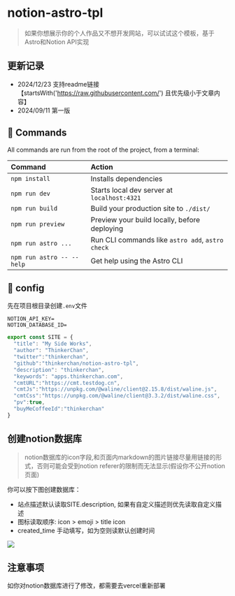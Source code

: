 # notion-astro-tpl
> 如果你想展示你的个人作品又不想开发网站，可以试试这个模板，基于Astro和Notion API实现

## 更新记录
- 2024/12/23 支持readme链接【startsWith('https://raw.githubusercontent.com/') 且优先级小于文章内容】
- 2024/09/11 第一版

## 🧞 Commands

All commands are run from the root of the project, from a terminal:

| Command                   | Action                                           |
| :------------------------ | :----------------------------------------------- |
| `npm install`             | Installs dependencies                            |
| `npm run dev`             | Starts local dev server at `localhost:4321`      |
| `npm run build`           | Build your production site to `./dist/`          |
| `npm run preview`         | Preview your build locally, before deploying     |
| `npm run astro ...`       | Run CLI commands like `astro add`, `astro check` |
| `npm run astro -- --help` | Get help using the Astro CLI                     |

## 👀 config
先在项目根目录创建`.env`文件
```env
NOTION_API_KEY=
NOTION_DATABASE_ID=
```

```ts
export const SITE = {
  "title": "My Side Works",
  "author": "ThinkerChan",
  "twitter":"thinkerchan",
  "github":"thinkerchan/notion-astro-tpl",
  "description": "thinkerchan",
  "keywords": "apps.thinkerchan.com",
  "cmtURL":"https://cmt.testdog.cn",
  "cmtJs":"https://unpkg.com/@waline/client@2.15.8/dist/waline.js",
  "cmtCss":"https://unpkg.com/@waline/client@3.3.2/dist/waline.css",
  "pv":true,
  "buyMeCoffeeId":"thinkerchan"
}

```
## 创建notion数据库

> notion数据库的icon字段,和页面内markdown的图片链接尽量用链接的形式，否则可能会受到notion referer的限制而无法显示(假设你不公开notion页面)

你可以按下图创建数据库：
- 站点描述默认读取SITE.description, 如果有自定义描述则优先读取自定义描述
- 图标读取顺序: icon > emoji > title icon
- created_time 手动填写，如为空则读默认创建时间

![](https://telegram-file.vercel.app/api/file/BQACAgUAAxkDAAP8Z2kdVMwC397WCTUNrfHHmMhJ9aQAAoARAALO_0lXnvHR2X4fSPk2BA.png)

## 注意事项

如你对notion数据库进行了修改，都需要去vercel重新部署